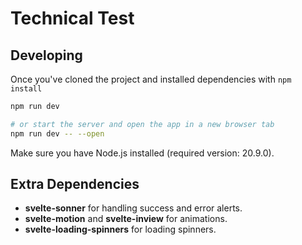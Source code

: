 # Technical Test

## Developing

Once you've cloned the project and installed dependencies with `npm install`

```bash
npm run dev

# or start the server and open the app in a new browser tab
npm run dev -- --open
```

Make sure you have Node.js installed (required version: 20.9.0).

## Extra Dependencies

- **svelte-sonner** for handling success and error alerts.
- **svelte-motion** and **svelte-inview** for animations.
- **svelte-loading-spinners** for loading spinners.
